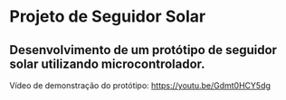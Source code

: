 # Projeto de Seguidor Solar

## Desenvolvimento de um protótipo de seguidor solar utilizando microcontrolador.

Vídeo de demonstração do protótipo: https://youtu.be/Gdmt0HCY5dg
